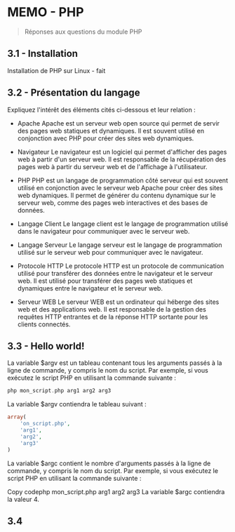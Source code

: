 # MEMO - PHP

> Réponses aux questions du module PHP

## 3.1 - Installation

Installation de PHP sur Linux - fait

## 3.2 - Présentation du langage

Expliquez l'intérêt des éléments cités ci-dessous et leur relation :

- Apache
  Apache est un serveur web open source qui permet de servir des pages web statiques et dynamiques. Il est souvent utilisé en conjonction avec PHP pour créer des sites web dynamiques.

- Navigateur
  Le navigateur est un logiciel qui permet d'afficher des pages web à partir d'un serveur web. Il est responsable de la récupération des pages web à partir du serveur web et de l'affichage à l'utilisateur.

- PHP
  PHP est un langage de programmation côté serveur qui est souvent utilisé en conjonction avec le serveur web Apache pour créer des sites web dynamiques. Il permet de générer du contenu dynamique sur le serveur web, comme des pages web interactives et des bases de données.

- Langage Client
  Le langage client est le langage de programmation utilisé dans le navigateur pour communiquer avec le serveur web.

- Langage Serveur
  Le langage serveur est le langage de programmation utilisé sur le serveur web pour communiquer avec le navigateur.

- Protocole HTTP
  Le protocole HTTP est un protocole de communication utilisé pour transférer des données entre le navigateur et le serveur web. Il est utilisé pour transférer des pages web statiques et dynamiques entre le navigateur et le serveur web.

- Serveur WEB
  Le serveur WEB est un ordinateur qui héberge des sites web et des applications web. Il est responsable de la gestion des requêtes HTTP entrantes et de la réponse HTTP sortante pour les clients connectés.

## 3.3 - Hello world!

La variable $argv est un tableau contenant tous les arguments passés à la ligne de commande, y compris le nom du script. Par exemple, si vous exécutez le script PHP en utilisant la commande suivante :

```php
php mon_script.php arg1 arg2 arg3
```

La variable $argv contiendra le tableau suivant :

```php
array(
    'on_script.php',
    'arg1',
    'arg2',
    'arg3'
)
```

La variable $argc contient le nombre d'arguments passés à la ligne de commande, y compris le nom du script. Par exemple, si vous exécutez le script PHP en utilisant la commande suivante :

Copy codephp mon_script.php arg1 arg2 arg3
La variable $argc contiendra la valeur 4.

## 3.4
